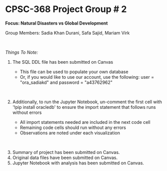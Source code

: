 # CPSC-368 Project Group # 2

**Focus: Natural Disasters vs Global Development**

Group Members: Sadia Khan Durani, Safa Sajid, Mariam Virk

<br>

_Things To Note:_
1. The SQL DDL file has been submitted on Canvas

    * This file can be used to populate your own database
    * Or, if you would like to use our account, use the following: user = "ora_sadiakd" and password = "a43762962"
    
<br>

2. Additionally, to run the Jupyter Notebook, un-comment the first cell with '!pip install oracledb' to ensure the import statement that follows runs without errors

    * All import statements needed are included in the next code cell
    * Remaining code cells should run without any errors
    * Observations are noted under each visualization

<br>
    
3. Summary of project has been submitted on Canvas.
4. Original data files have been submitted on Canvas.
5. Jupyter Notebook with analysis has been submitted on Canvas.


